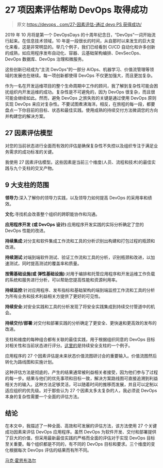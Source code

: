 # 27 项因素评估帮助 DevOps 取得成功

> 原文:[https://devops . com/27-因素评估-通过 devo PS 获得成功/](https://devops.com/27-factor-assessments-lead-to-success-with-devops/)

2019 年 10 月将是第一个 DevOpsDays 的十周年纪念日，“DevOps”一词开始流行起来。在信息技术领域，10 年是一段很长的时间，从自那时以来发生的巨大变化来看，这是非常明显的。举几个例子，我们已经看到 CI/CD 自动化和许多创新的成熟，如应用程序发布自动化、容器、云基础架构编排、DevSecOps、DevOps 数据库、DevOps 治理和微服务。

这些创新已经成为“主流 DevOps”的一部分 AIOps、机器学习、价值流管理等领域的发展也在继续。每一项创新都使得 DevOps 不仅更加强大，而且更加复杂。

作为一名在开发运维项目的整个生命周期中工作的顾问，我了解到复杂性可能会困扰组织内开发运维的成功。复杂性是不可避免的，因为 DevOps 很复杂，而且很可能会继续如此。然而，避免 DevOps 之旅失败的关键是通过使用 DevOps 原则实现 DevOps 来应对复杂性。不要试图煮沸海洋。相反，在旅程的每一段，都要盘点一下你目前的目标、状态和最佳实践。使用成熟的持续交付方法微调您的方向并构建您的解决方案。

## 27 因素评估模型

对您的当前状态进行全面而有效的评估是确保复杂性不失控以及组织专注于满足业务需求的成功标准的关键。

我使用 27 因素评估模型。这些因素是当前三个维度(人员、流程和技术)的最佳实践与九个支柱的交叉产物。

## 9 大支柱的范围

**领导力**:深入了解你的领导力实践，以及领导力如何提高 DevOps 的采用率和绩效。

**文化**:寻找机会改善整个组织的跨职能协作和沟通。

**应用程序开发** **(或 DevOps 设计)**:应用程序开发实践的实际分析确定了您的 DevOps 性能的改进。

**持续集成**:对分支和软件集成工作流和工具的分析识别出构建和打包过程的瓶颈和改进。

**持续测试**:对端到端软件测试、验证工作流和工具的分析，识别瓶颈和改进，以加速测试，同时提高测试的覆盖率和质量。

**按需基础设施(或** **弹性基础设施)**:对用于编排和托管应用程序和开发运维工作负载的系统和服务进行分析，可以帮助您提高性能和资源利用率。

**持续监控**:针对应用程序、发布指标和基础架构的端到端监控工作流和工具的分析为所有业务和技术利益相关方提供了更好的可见性。

**持续安全**:对安全实践和工具的分析发现了将安全实践集成到持续交付管道中的机会。

**持续交付/部署**:对交付和部署实践的分析确定了更安全、更快速和更高效的发布的改进。

支柱和维度的每种组合都有关联的最佳实践，用于根据组织同意的 DevOps 目标对相关性和当前状态进行评分。[这里的](https://devops.com/9-pillars-of-continuous-security-best-practices/)是持续安全支柱的一个例子。

应用程序的 27 个因素评估是未来状态价值流图研讨会的重要输入。价值流图然后转化为路线图和实施计划。

这种评估方法是彻底的，产生的结果通常被利益相关者接受，因为他们参与了过程的每一步。结果与他们的优先事项和目标一致，解决方案路线图可直接追溯到利益相关方的输入。这种方法足够灵活，可以随着时间的推移而发展，并且可以定制以适应组织的优先级。对于那些认为 27 个因素太多太复杂的人，我必须说 DevOps 本身的复杂性需要一个全面的评估方法。

## 结论

在本文中，我描述了一种全面、高效和可发展的评估方法，该方法使用 27 个关键成功因素来评估 DevOps 应用程序。虽然 DevOps 为软件开发、交付和部署提供了巨大的价值，但采用最新最佳实践的严格而全面的评估对于实现 DevOps 目标至关重要。每个组织都是不同的，有不同的 DevOps 目标和要求。三个维度的变化根据每次 DevOps 评估的结果而有所不同。

[马克·霍恩布洛尔](https://devops.com/author/marc-hornbeek/)